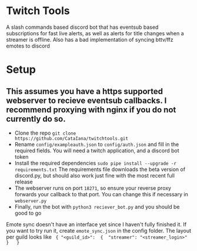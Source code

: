 # Twitch Tools
A slash commands based discord bot that has eventsub based subscriptions for fast live alerts, as well as alerts for title changes when a streamer is offline.
Also has a bad implementation of syncing bttv/ffz emotes to discord

# Setup
## This assumes you have a https supported webserver to recieve eventsub callbacks. I recommend proxying with nginx if you do not currently do so.

* Clone the repo `git clone https://github.com/CataIana/twitchtools.git`
* Rename `config/exampleauth.json` to `config/auth.json` and fill in the required fields. You will need a twitch application, and a discord bot token
* Install the required dependencies `sudo pipe install --upgrade -r requirements.txt` The requirements file downloads the beta version of discord.py, but should also work just fine with the most recent full release
* The webserver runs on port `18271`, so ensure your reverse proxy forwards your callback to that port. You can change this if necessary in `webserver.py`
* Finally, run the bot with `python3 reciever_bot.py` and you should be good to go

Emote sync doesn't have an interface yet since I haven't fully finished it. If you want to try run it, create `emote_sync.json` in the config folder. The layout per guild looks like ```
{
  "<guild_id>": 
  { 
    "streamer": "<streamer_login>" 
    }  
}```
